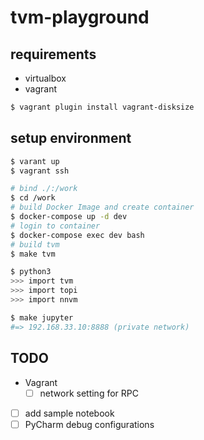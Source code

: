 # tvm-playground

## requirements

- virtualbox
- vagrant

```bash
$ vagrant plugin install vagrant-disksize
```

## setup environment

```bash
$ varant up
$ vagrant ssh
```

```bash
# bind ./:/work
$ cd /work
# build Docker Image and create container
$ docker-compose up -d dev
# login to container
$ docker-compose exec dev bash
# build tvm
$ make tvm
```

```bash
$ python3
>>> import tvm
>>> import topi
>>> import nnvm
```

```bash
$ make jupyter
#=> 192.168.33.10:8888 (private network)
```

## TODO

- Vagrant
    - [ ] network setting for RPC
- [ ] add sample notebook
- [ ] PyCharm debug configurations
